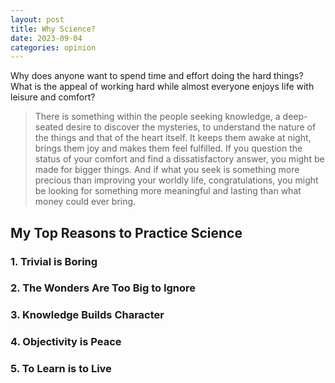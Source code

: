 ```yaml
---
layout: post
title: Why Science?
date: 2023-09-04
categories: opinion
---
```

Why does anyone want to spend time and effort doing the hard things? What is the appeal of working hard while almost everyone enjoys life with leisure and comfort?
> There is something within the people seeking knowledge, a deep-seated desire to discover the mysteries, to understand the nature of the things and that of the heart itself. It keeps them awake at night, brings them joy and makes them feel fulfilled. If you question the status of your comfort and find a dissatisfactory answer, you might be made for bigger things. And if what you seek is something more precious than improving your worldly life, congratulations, you might be looking for something more meaningful and lasting than what money could ever bring.

## My Top Reasons to Practice Science
### 1. Trivial is Boring
### 2. The Wonders Are Too Big to Ignore
### 3. Knowledge Builds Character
### 4. Objectivity is Peace 
### 5. To Learn is to Live

